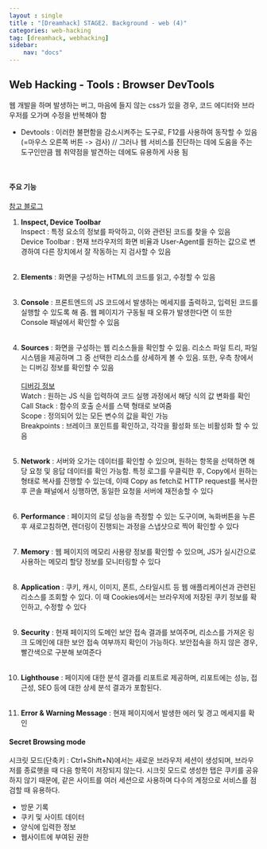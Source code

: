 ```yaml
---
layout : single
title : "[Dreamhack] STAGE2. Background - web (4)"
categories: web-hacking
tag: [dreamhack, webhacking]
sidebar:
    nav: "docs"
---
```


## Web Hacking - Tools : Browser DevTools

웹 개발을 하며 발생하는 버그, 마음에 들지 않는 css가 있을 경우, 코드 에디터와 브라우저를 오가며 수정을 반복해야 함
<br>

- Devtools : 이러한 불편함을 감소시켜주는 도구로, F12를 사용하여 동작할 수 있음 (=마우스 오른쪽 버튼 -> 검사) //
그러나 웹 서비스를 진단하는 데에 도움을 주는 도구인만큼 웹 취약점을 발견하는 데에도 유용하게 사용 됨
<br>

#### 주요 기능

<a href = "https://blog.naver.com/vkfkdto0209/222385478281"> 참고 블로그 </a>

1. **Inspect, Device Toolbar**<br>
Inspect : 특정 요소의 정보를 파악하고, 이와 관련된 코드를 찾을 수 있음<br>
Device Toolbar : 현재 브라우저의 화면 비율과 User-Agent를 원하는 값으로 변경하여 다른 장치에서 잘 작동하는 지 검사할 수 있음<br><br>
2. **Elements** : 화면을 구성하는 HTML의 코드를 읽고, 수정할 수 있음<br><br>
3. **Console** : 프론트엔드의 JS 코드에서 발생하는 메세지를 출력하고, 입력된 코드를 실행할 수 있도록 해 줌. 웹 페이지가 구동될 때 오류가 발생한다면 이 또한 Console 패널에서 확인할 수 있음<br><br>
4. **Sources** : 화면을 구성하는 웹 리소스들을 확인할 수 있음. 리소스 파일 트리, 파일 시스템을 제공하며 그 중 선택한 리소스를 상세하게 볼 수 있음. 또한, 우측 창에서는 디버깅 정보를 확인할 수 있음<br><br>
<u>디버깅 정보</u><br>
Watch : 원하는 JS 식을 입력하여 코드 실행 과정에서 해당 식의 값 변화를 확인<br>
Call Stack : 함수의 호출 순서를 스택 형태로 보여줌<br>
Scope : 정의되어 있는 모든 변수의 값을 확인 가능<br>
Breakpoints : 브레이크 포인트를 확인하고, 각각을 활성화 또는 비활성화 할 수 있음<br><br>

5. **Network** : 서버와 오가는 데이터를 확인할 수 있으며, 원하는 항목을 선택하면 해당 요청 및 응답 데이터를 확인 가능함. 특정 로그를 우클릭한 후, Copy에서 원하는 형태로 복사를 진행할 수 있는데, 이때 Copy as fetch로 HTTP request를 복사한 후 콘솔 패널에서 싱행하면, 동일한 요청을 서버에 재전송할 수 있다<br><br>
6. **Performance** : 페이지의 로딩 성능을 측정할 수 있는 도구이며, 녹화버튼을 누른 후 새로고침하면, 렌더링이 진행되는 과정을 스냅샷으로 찍어 확인할 수 있다<br><br>
7. **Memory** : 웹 페이지의 메모리 사용량 정보를 확인할 수 있으며, JS가 실시간으로 사용하는 메모리 할당 정보를 모니터링할 수 있다<br><br>
7. **Application** : 쿠키, 캐시, 이미지, 폰트, 스타일시트 등 웹 애플리케이션과 관련된 리소스를 조회할 수 있다. 이 때 Cookies에서는 브라우저에 저장된 쿠키 정보를 확인하고, 수정할 수 있다<br><br>
8. **Security** : 현재 페이지의 도메인 보안 접속 결과를 보여주며, 리소스를 가져온 링크 도메인에 대한 보안 접속 여부까지 확인이 가능하다. 보안접속을 하지 않은 경우, 빨간색으로 구분해 보여준다<br><br>
9. **Lighthouse** : 페이지에 대한 분석 결과를 리포트로 제공하며, 리포트에는 성능, 접근성, SEO 등에 대한 상세 분석 결과가 포함된다.<br><br>
10. **Error & Warning Message** : 현재 페이지에서 발생한 에러 및 경고 메세지를 확인

#### Secret Browsing mode

시크릿 모드(단축키 : Ctrl+Shift+N)에서는 새로운 브라우저 세션이 생성되며, 브라우저를 종료햇을 때 다음 항목이 저장되지 않는다. 시크릿 모드로 생성한 탭은 쿠키를 공유하지 않기 때문에, 같은 사이트를 여러 세션으로 사용하며 다수의 계정으로 서비스를 점검할 때 유용하다.

- 방문 기록
- 쿠키 및 사이트 데이터
- 양식에 입력한 정보
- 웹사이트에 부여된 권한
